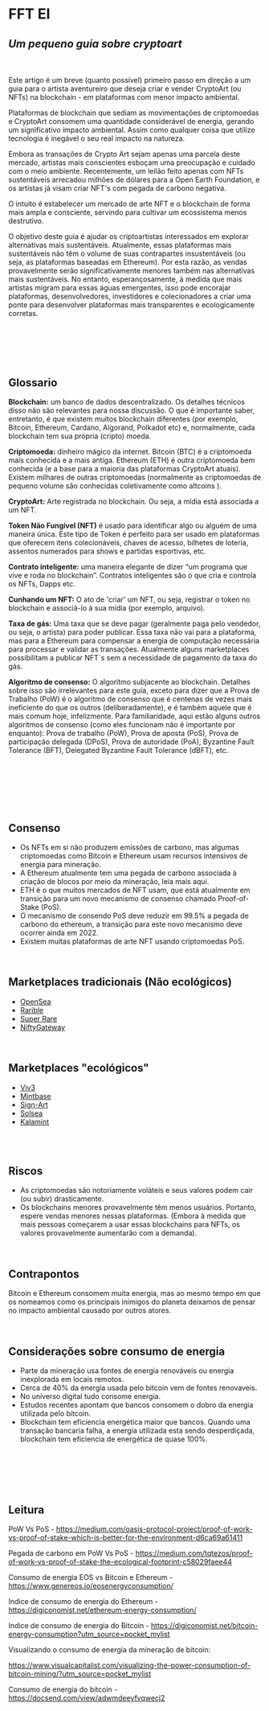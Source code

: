 # FFT EI
## _Um pequeno guia sobre cryptoart_

<br/>
<br/>
Este artigo é um breve (quanto possível) primeiro passo em direção a um guia para o artista aventureiro que deseja criar e vender CryptoArt (ou NFTs) na blockchain - em plataformas com menor impacto ambiental.

Plataformas de blockchain que sediam as movimentações de criptomoedas e CryptoArt consomem uma quantidade considerável de energia, gerando um significativo impacto ambiental. Assim como qualquer coisa que utilize tecnologia é inegável o seu real impacto na natureza.

Embora as transações de Crypto Art sejam apenas uma parcela deste mercado, artistas mais conscientes esboçam uma preocupação e cuidado com o meio ambiente. Recentemente, um leilão feito apenas com NFTs sustentáveis arrecadou milhões de dólares para a Open Earth Foundation, e os artistas já visam criar NFT's com pegada de carbono negativa.

O intuito é estabelecer um mercado de arte NFT e o blockchain de forma mais ampla e consciente, servindo para cultivar um ecossistema menos destrutivo.

 O objetivo deste guia é ajudar os criptoartistas interessados em explorar alternativas mais sustentáveis. Atualmente, essas plataformas mais sustentáveis não têm o volume de suas contrapartes insustentáveis (ou seja, as plataformas baseadas em Ethereum). Por esta razão, as vendas provavelmente serão significativamente menores também nas alternativas mais sustentáveis. No entanto, esperançosamente, à medida que mais artistas migram para essas águas emergentes, isso pode encorajar plataformas, desenvolvedores, investidores e colecionadores a criar uma ponte para desenvolver plataformas mais transparentes e ecologicamente corretas.

<br/>

#
<br/>

## Glossario
**Blockchain:** um banco de dados descentralizado. Os detalhes técnicos disso não são relevantes para nossa discussão. O que é importante saber, entretanto, é que existem muitos blockchain diferentes (por exemplo, Bitcoin, Ethereum, Cardano, Algorand, Polkadot etc) e, normalmente, cada blockchain tem sua própria (cripto) moeda.

**Criptomoeda:** dinheiro mágico da internet. Bitcoin (BTC) é a criptomoeda mais conhecida e a mais antiga. Ethereum (ETH) é outra criptomoeda bem conhecida (e a base para a maioria das plataformas CryptoArt atuais). Existem milhares de outras criptomoedas (normalmente as criptomoedas de pequeno volume são conhecidas coletivamente como altcoins ).

**CryptoArt:** Arte registrada no blockchain. Ou seja, a mídia está associada a um NFT.

**Token Não Fungível (NFT)** é usado para identificar algo ou alguém de uma maneira única. Este tipo de Token é perfeito para ser usado em plataformas que oferecem itens colecionáveis, chaves de acesso, bilhetes de loteria, assentos numerados para shows e partidas esportivas, etc.

**Contrato inteligente:** uma maneira elegante de dizer “um programa que vive e roda no blockchain”. Contratos inteligentes são o que cria e controla os NFTs, Dapps etc.

**Cunhando um NFT:** O ato de 'criar' um NFT, ou seja, registrar o token no blockchain e associá-lo à sua mídia (por exemplo, arquivo).

**Taxa de gás:** Uma taxa que se deve pagar (geralmente paga pelo vendedor, ou seja, o artista) para poder publicar. Essa taxa não vai para a plataforma, mas para a Ethereum para compensar a energia de computação necessária para processar e validar as transações. Atualmente alguns marketplaces possibilitam a publicar NFT´s sem a necessidade de pagamento da taxa do gás.

**Algoritmo de consenso:** O algoritmo subjacente ao blockchain. Detalhes sobre isso são irrelevantes para este guia, exceto para dizer que a Prova de Trabalho (PoW) é o algoritmo de consenso que é centenas de vezes mais ineficiente do que os outros (deliberadamente), e é também aquele que é mais comum hoje, infelizmente. Para familiaridade, aqui estão alguns outros algoritmos de consenso (como eles funcionam não é importante por enquanto): Prova de trabalho (PoW), Prova de aposta (PoS), Prova de participação delegada (DPoS), Prova de autoridade (PoA), Byzantine Fault Tolerance (BFT), Delegated Byzantine Fault Tolerance (dBFT), etc.

<br/><br/>
#
<br/>

## Consenso
- Os NFTs em si não produzem emissões de carbono, mas algumas criptomoedas como Bitcoin e Ethereum usam recursos intensivos de energia para mineração. 
- A Ethereum atualmente tem uma pegada de carbono associada à criação de blocos por meio da mineração, leia mais aqui.
- ETH é o que muitos mercados de NFT usam, que está atualmente em transição para um novo mecanismo de consenso chamado Proof-of-Stake (PoS).
- O mecanismo de consendo PoS deve reduzir em 99.5% a pegada de carbono do ethereum, a transição para este novo mecanismo deve ocorrer ainda em 2022.
- Existem muitas plataformas de arte NFT usando criptomoedas PoS.

<br/>

## Marketplaces tradicionais (Não ecológicos)

- [OpenSea](https://opensea.io/)
- [Rarible](https://rarible.com/)
- [Super Rare](https://superrare.co/)
- [NiftyGateway](https://niftygateway.com/)

<br/>

## Marketplaces "ecológicos"
- [Viv3](https://viv3.com/)
- [Mintbase](https://www.mintbase.io/)
- [Sign-Art](https://www.sign-art.app/)
- [Solsea](https://solsea.io/)
- [Kalamint](https://kalamint.io/)

<br/><br/>
## Riscos
- As criptomoedas são notoriamente voláteis e seus valores podem cair (ou subir) drasticamente.
- Os blockchains menores provavelmente têm menos usuários. Portanto, espere vendas menores nessas plataformas. (Embora à medida que mais pessoas começarem a usar essas blockchains para NFTs, os valores provavelmente aumentarão com a demanda).

<br/>

## Contrapontos

Bitcoin e Ethereum consomem muita energia, mas ao mesmo tempo em que os nomeamos como os principais inimigos do planeta deixamos de pensar no impacto ambiental causado por outros atores. 

<br/>

## Considerações sobre consumo de energia
- Parte da mineração usa fontes de energia renováveis ou energia inexplorada em locais remotos.
- Cerca de 40% da energia usada pelo bitcoin vem de fontes renovaveis. 
- No universo digital tudo consome energia.
- Estudos recentes apontam que bancos consomem o dobro da energia utilizada pelo bitcoin.
- Blockchain tem eficiencia energética maior que bancos. Quando uma transação bancaria falha, a energia utilizada esta sendo desperdiçada, blockchain tem eficiencia de energética de quase 100%.
<br/><br/>
#
<br/><br/>

## Leitura

PoW Vs PoS - https://medium.com/oasis-protocol-project/proof-of-work-vs-proof-of-stake-which-is-better-for-the-environment-d6ca69a61411

Pegada de carbono em PoW Vs PoS - https://medium.com/tqtezos/proof-of-work-vs-proof-of-stake-the-ecological-footprint-c58029faee44

Consumo de energia EOS vs Bitcoin e Ethereum - https://www.genereos.io/eosenergyconsumption/

Indice de consumo de energia do Ethereum - https://digiconomist.net/ethereum-energy-consumption/

Indice de consumo de energia do Bitcoin - 
https://digiconomist.net/bitcoin-energy-consumption?utm_source=pocket_mylist

Visualizando o consumo de energia da mineração de bitcoin: 

https://www.visualcapitalist.com/visualizing-the-power-consumption-of-bitcoin-mining/?utm_source=pocket_mylist

Consumo de energia do bitcoin - 
https://docsend.com/view/adwmdeeyfvqwecj2









